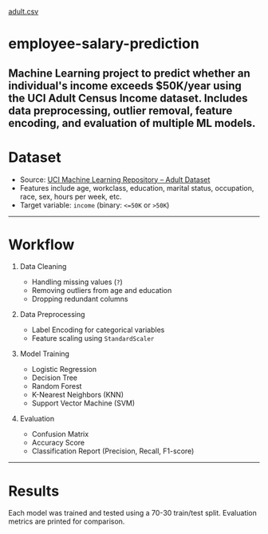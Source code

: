 [adult.csv](https://github.com/user-attachments/files/21342240/adult.csv)
# employee-salary-prediction
Machine Learning project to predict whether an individual's income exceeds $50K/year using the UCI Adult Census Income dataset. Includes data preprocessing, outlier removal, feature encoding, and evaluation of multiple ML models.
---
# Dataset
- Source: [UCI Machine Learning Repository – Adult Dataset](https://archive.ics.uci.edu/ml/datasets/adult)
- Features include age, workclass, education, marital status, occupation, race, sex, hours per week, etc.
- Target variable: `income` (binary: `<=50K` or `>50K`)
---
# Workflow
1. Data Cleaning
   - Handling missing values (`?`)
   - Removing outliers from age and education
   - Dropping redundant columns

2. Data Preprocessing
   - Label Encoding for categorical variables
   - Feature scaling using `StandardScaler`

3. Model Training
   - Logistic Regression
   - Decision Tree
   - Random Forest
   - K-Nearest Neighbors (KNN)
   - Support Vector Machine (SVM)

4. Evaluation
   - Confusion Matrix
   - Accuracy Score
   - Classification Report (Precision, Recall, F1-score)
---
# Results
Each model was trained and tested using a 70-30 train/test split. Evaluation metrics are printed for comparison.



